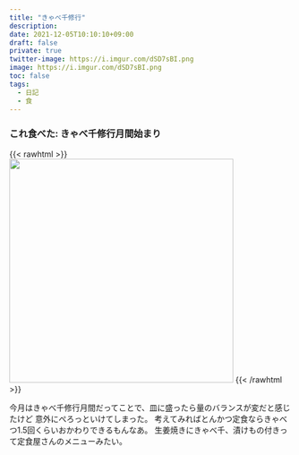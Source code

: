 ```yaml
---
title: "きゃべ千修行"
description: 
date: 2021-12-05T10:10:10+09:00
draft: false
private: true
twitter-image: https://i.imgur.com/dSD7sBI.png
image: https://i.imgur.com/dSD7sBI.png
toc: false
tags:
  - 日記
  - 食
---
```


### これ食べた: きゃべ千修行月間始まり

{{< rawhtml >}}
<img src="https://i.imgur.com/w0XWn6V.jpg" width="400" />
{{< /rawhtml >}}

今月はきゃべ千修行月間だってことで、皿に盛ったら量のバランスが変だと感じたけど
意外にぺろっといけてしまった。
考えてみればとんかつ定食ならきゃべつ1.5回くらいおかわりできるもんなあ。
生姜焼きにきゃべ千、漬けもの付きって定食屋さんのメニューみたい。


